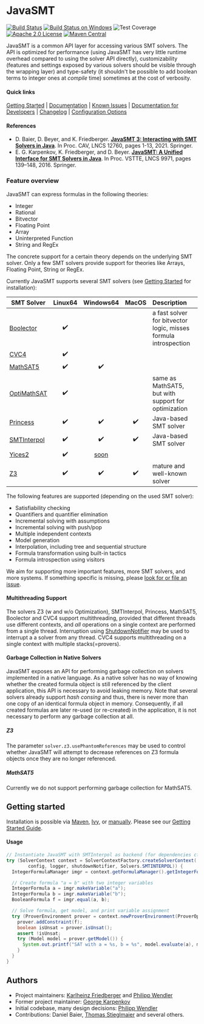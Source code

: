 <!--
This file is part of JavaSMT,
an API wrapper for a collection of SMT solvers:
https://github.com/sosy-lab/java-smt

SPDX-FileCopyrightText: 2020 Dirk Beyer <https://www.sosy-lab.org>

SPDX-License-Identifier: Apache-2.0
-->

# JavaSMT

[![Build Status](https://gitlab.com/sosy-lab/software/java-smt/badges/master/pipeline.svg)](https://gitlab.com/sosy-lab/software/java-smt/pipelines)
[![Build Status on Windows](https://ci.appveyor.com/api/projects/status/uehe0fwa8bil8sha/branch/master?svg=true)](https://ci.appveyor.com/project/PhilippWendler/java-smt/branch/master)
![Test Coverage](https://gitlab.com/sosy-lab/software/java-smt/badges/master/coverage.svg)
[![Apache 2.0 License](https://img.shields.io/badge/license-Apache--2-brightgreen.svg?style=flat)](https://www.apache.org/licenses/LICENSE-2.0)
[![Maven Central](https://maven-badges.herokuapp.com/maven-central/org.sosy-lab/java-smt/badge.svg)](https://maven-badges.herokuapp.com/maven-central/org.sosy-lab/java-smt)

JavaSMT is a common API layer for accessing various SMT solvers.
The API is optimized for performance (using JavaSMT has very little runtime
overhead compared to using the solver API directly), customizability
(features and settings exposed by various solvers should be visible through the
wrapping layer) and type-safety (it shouldn't be possible to add boolean terms
to integer ones at _compile_ time) sometimes at the cost of verbosity.

#### Quick links
[Getting Started](doc/Getting-started.md) |
[Documentation][JavaDoc] |
[Known Issues](doc/KnownIssues.md) |
[Documentation for Developers](doc/Developers.md) |
[Changelog](CHANGELOG.md) |
[Configuration Options][ConfigurationOptions]

#### References

- D. Baier, D. Beyer, and K. Friedberger.
  [**JavaSMT 3: Interacting with SMT Solvers in Java**](https://link.springer.com/content/pdf/10.1007/978-3-030-81688-9_9.pdf).
  In Proc. CAV, LNCS 12760, pages 1-13, 2021. Springer.
- E. G. Karpenkov, K. Friedberger, and D. Beyer.
  [**JavaSMT: A Unified Interface for SMT Solvers in Java**](https://www.sosy-lab.org/research/pub/2016-VSTTE.JavaSMT_A_Unified_Interface_For_SMT_Solvers_in_Java.pdf).
  In Proc. VSTTE, LNCS 9971, pages 139–148, 2016. Springer.

### Feature overview
JavaSMT can express formulas in the following theories:

 - Integer
 - Rational
 - Bitvector
 - Floating Point
 - Array
 - Uninterpreted Function
 - String and RegEx

The concrete support for a certain theory depends on the underlying SMT solver.
Only a few SMT solvers provide support for theories like Arrays, Floating Point, String or RegEx.

Currently JavaSMT supports several SMT solvers (see [Getting Started](doc/Getting-started.md) for installation):

| SMT Solver | Linux64 | Windows64 | MacOS | Description |
| --- |:---:|:---:|:---:|:--- |
| [Boolector](https://boolector.github.io/) | :heavy_check_mark: |  |  | a fast solver for bitvector logic, misses formula introspection |
| [CVC4](https://cvc4.github.io/) | :heavy_check_mark: |  |  |  |
| [MathSAT5](http://mathsat.fbk.eu/) | :heavy_check_mark: | :heavy_check_mark: |  |  |
| [OptiMathSAT](http://optimathsat.disi.unitn.it/) | :heavy_check_mark: |  |  | same as MathSAT5, but with support for optimization |
| [Princess](http://www.philipp.ruemmer.org/princess.shtml) | :heavy_check_mark: | :heavy_check_mark: | :heavy_check_mark: | Java-based SMT solver |
| [SMTInterpol](https://ultimate.informatik.uni-freiburg.de/smtinterpol/) | :heavy_check_mark: | :heavy_check_mark: | :heavy_check_mark: | Java-based SMT solver |
| [Yices2](https://yices.csl.sri.com/) | :heavy_check_mark: | [soon](https://github.com/sosy-lab/java-smt/pull/215) |  |  |
| [Z3](https://github.com/Z3Prover/z3) | :heavy_check_mark: | :heavy_check_mark: | :heavy_check_mark: | mature and well-known solver |

The following features are supported (depending on the used SMT solver):

 - Satisfiability checking
 - Quantifiers and quantifier elimination
 - Incremental solving with assumptions
 - Incremental solving with push/pop
 - Multiple independent contexts
 - Model generation
 - Interpolation, including tree and sequential structure
 - Formula transformation using built-in tactics
 - Formula introspection using visitors

We aim for supporting more important features, more SMT solvers, and more systems.
If something specific is missing, please [look for or file an issue](https://github.com/sosy-lab/java-smt/issues).

#### Multithreading Support
The solvers Z3 (w and w/o Optimization), SMTInterpol, Princess, MathSAT5, Boolector and CVC4 support multithreading,
provided that different threads use different contexts,
and _all_ operations on a single context are performed from a single thread.
Interruption using [ShutdownNotifier][] may be used to interrupt a
a solver from any thread.
CVC4 supports multithreading on a single context with multiple stacks(=provers).

#### Garbage Collection in Native Solvers
JavaSMT exposes an API for performing garbage collection on solvers
implemented in a native language.
As a native solver has no way of knowing whether the created formula
object is still referenced by the client application, this API is
necessary to avoid leaking memory.
Note that several solvers already support _hash consing_ and thus, there is
never more than one copy of an identical formula object in memory.
Consequently, if all created formulas are later re-used (or re-created)
in the application, it is not necessary to perform any garbage
collection at all.

##### Z3
The parameter `solver.z3.usePhantomReferences` may be used to control
whether JavaSMT will attempt to decrease references on Z3 formula
objects once they are no longer referenced.

##### MathSAT5
Currently we do not support performing garbage collection for MathSAT5.


## Getting started
Installation is possible via [Maven][Maven repository],
[Ivy][Ivy repository], or [manually][Manual Installation].
Please see our [Getting Started Guide](doc/Getting-started.md).

#### Usage
``` java
// Instantiate JavaSMT with SMTInterpol as backend (for dependencies cf. documentation)
try (SolverContext context = SolverContextFactory.createSolverContext(
        config, logger, shutdownNotifier, Solvers.SMTINTERPOL)) {
  IntegerFormulaManager imgr = context.getFormulaManager().getIntegerFormulaManager();

  // Create formula "a = b" with two integer variables
  IntegerFormula a = imgr.makeVariable("a");
  IntegerFormula b = imgr.makeVariable("b");
  BooleanFormula f = imgr.equal(a, b);

  // Solve formula, get model, and print variable assignment
  try (ProverEnvironment prover = context.newProverEnvironment(ProverOptions.GENERATE_MODELS)) {
    prover.addConstraint(f);
    boolean isUnsat = prover.isUnsat();
    assert !isUnsat;
    try (Model model = prover.getModel()) {
      System.out.printf("SAT with a = %s, b = %s", model.evaluate(a), model.evaluate(b));
    }
  }
}
```

## Authors

 - Project maintainers: [Karlheinz Friedberger][] and [Philipp Wendler][]
 - Former project maintainer: [George Karpenkov][]
 - Initial codebase, many design decisions: [Philipp Wendler][]
 - Contributions: Daniel Baier, [Thomas Stieglmaier][] and several others.

[ConfigurationOptions]: https://sosy-lab.github.io/java-smt/ConfigurationOptions.txt
[Manual Installation]: doc/Getting-started.md#manual-installation
[ShutdownNotifier]: https://sosy-lab.github.io/java-common-lib/api/org/sosy_lab/common/ShutdownNotifier.html
[JavaDoc]: https://sosy-lab.github.io/java-smt/
[George Karpenkov]: http://metaworld.me
[Philipp Wendler]: https://www.philippwendler.de/
[Thomas Stieglmaier]: https://stieglmaier.me/
[Karlheinz Friedberger]: https://www.sosy-lab.org/people/friedberger
[Ivy repository]: https://www.sosy-lab.org/ivy
[Maven repository]: https://mvnrepository.com/artifact/org.sosy-lab/java-smt
